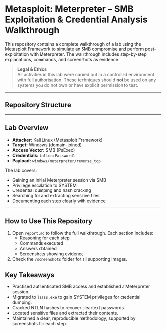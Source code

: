 # Metasploit: Meterpreter – SMB Exploitation & Credential Analysis Walkthrough

This repository contains a complete walkthrough of a lab using the Metasploit Framework to simulate an SMB compromise and perform post-exploitation with Meterpreter. The walkthrough includes step-by-step explanations, commands, and screenshots as evidence.

> **Legal & Ethics**  
> All activities in this lab were carried out in a controlled environment with full authorisation. These techniques should **not** be used on any systems you do not own or have explicit permission to test.

---

## Repository Structure


---

## Lab Overview

- **Attacker:** Kali Linux (Metasploit Framework)  
- **Target:** Windows (domain-joined)  
- **Access Vector:** SMB (PsExec)  
- **Credentials:** `ballen:Password1`  
- **Payload:** `windows/meterpreter/reverse_tcp`

The lab covers:

- Gaining an initial Meterpreter session via SMB  
- Privilege escalation to SYSTEM  
- Credential dumping and hash cracking  
- Searching for and extracting sensitive files  
- Documenting each step clearly with evidence

---

## How to Use This Repository

1. Open `report.md` to follow the full walkthrough. Each section includes:
   - Reasoning for each step  
   - Commands executed  
   - Answers obtained  
   - Screenshots showing evidence
2. Check the `/screenshots` folder for all supporting images.


## Key Takeaways

- Practised authenticated SMB access and established a Meterpreter session.  
- Migrated to `lsass.exe` to gain SYSTEM privileges for credential dumping.  
- Cracked NTLM hashes to recover cleartext passwords.  
- Located sensitive files and extracted their contents.  
- Maintained a clear, reproducible methodology, supported by screenshots for each step.

